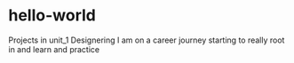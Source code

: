 # hello-world
Projects in unit_1
Designering
I am on a career journey starting to really root in and learn and practice
